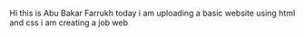 Hi this is Abu Bakar Farrukh today i am uploading a basic website using html and css i am creating a job web 
